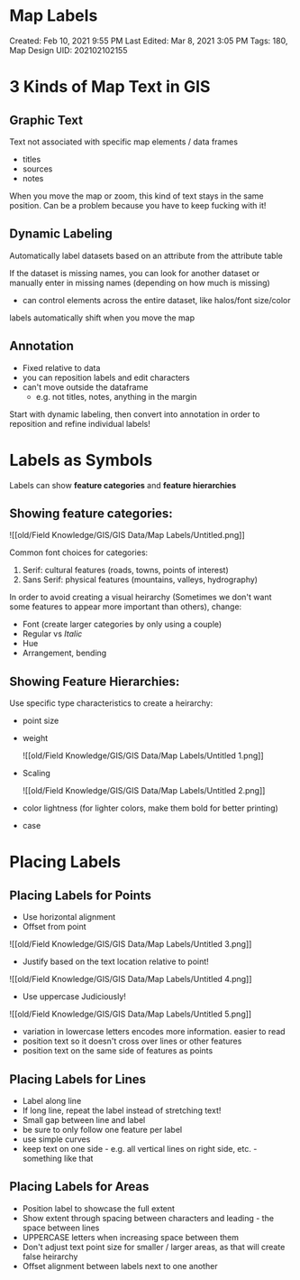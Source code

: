 # Map Labels

Created: Feb 10, 2021 9:55 PM
Last Edited: Mar 8, 2021 3:05 PM
Tags: 180, Map Design
UID: 202102102155

# 3 Kinds of Map Text in GIS

## Graphic Text

Text not associated with specific map elements / data frames

- titles
- sources
- notes

When you move the map or zoom, this kind of text stays in the same position. Can be a problem because you have to keep fucking with it!

## Dynamic Labeling

Automatically label datasets based on an attribute from the attribute table

If the dataset is missing names, you can look for another dataset or manually enter in missing names (depending on how much is missing)

- can control elements across the entire dataset, like halos/font size/color

labels automatically shift when you move the map

## Annotation

- Fixed relative to data
- you can reposition labels and edit characters
- can't move outside the dataframe
    - e.g. not titles, notes, anything in the margin

Start with dynamic labeling, then convert into annotation in order to reposition and refine individual labels!

# Labels as Symbols

Labels can show **feature categories** and **feature hierarchies**

## **Showing feature categories:**

![[old/Field Knowledge/GIS/GIS Data/Map Labels/Untitled.png]]

Common font choices for categories:

1. Serif: cultural features (roads, towns, points of interest)
2. Sans Serif: physical features (mountains, valleys, hydrography)

In order to avoid creating a visual heirarchy (Sometimes we don't want some features to appear more important than others), change:

- Font (create larger categories by only using a couple)
- Regular vs *Italic*
- Hue
- Arrangement, bending

## Showing Feature Hierarchies:

Use specific type characteristics to create a heirarchy:

- point size
- weight

    ![[old/Field Knowledge/GIS/GIS Data/Map Labels/Untitled 1.png]]

- Scaling

    ![[old/Field Knowledge/GIS/GIS Data/Map Labels/Untitled 2.png]]

- color lightness (for lighter colors, make them bold for better printing)
- case

# Placing Labels

## Placing Labels for Points

- Use horizontal alignment
- Offset from point

![[old/Field Knowledge/GIS/GIS Data/Map Labels/Untitled 3.png]]

- Justify based on the text location relative to point!

![[old/Field Knowledge/GIS/GIS Data/Map Labels/Untitled 4.png]]

- Use uppercase Judiciously!

![[old/Field Knowledge/GIS/GIS Data/Map Labels/Untitled 5.png]]

- variation in lowercase letters encodes more information. easier to read
- position text so it doesn't cross over lines or other features
- position text on the same side of features as points

## Placing Labels for Lines

- Label along line
- If long line, repeat the label instead of stretching text!
- Small gap between line and label
- be sure to only follow one feature per label
- use simple curves
- keep text on one side - e.g. all vertical lines on right side, etc. - something like that

## Placing Labels for Areas

- Position label to showcase the full extent
- Show extent through spacing between characters and leading - the space between lines
- UPPERCASE letters when increasing space between them
- Don't adjust text point size for smaller / larger areas, as that will create false heirarchy
- Offset alignment between labels next to one another